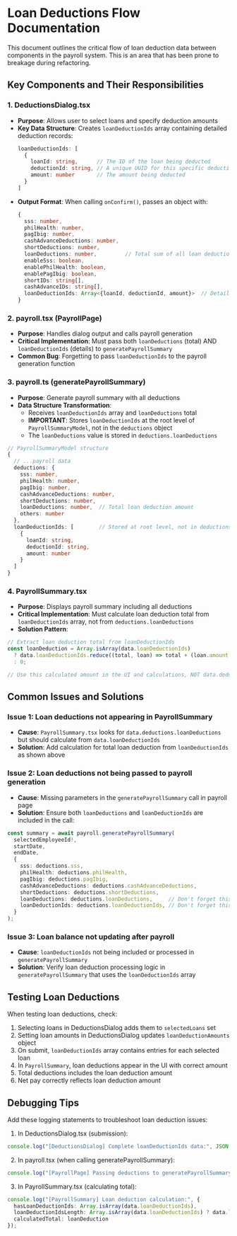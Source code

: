 # Loan Deductions Flow Documentation

This document outlines the critical flow of loan deduction data between components in the payroll system. This is an area that has been prone to breakage during refactoring.

## Key Components and Their Responsibilities

### 1. DeductionsDialog.tsx
- **Purpose**: Allows user to select loans and specify deduction amounts
- **Key Data Structure**: Creates `loanDeductionIds` array containing detailed deduction records:
  ```typescript
  loanDeductionIds: [
    {
      loanId: string,      // The ID of the loan being deducted
      deductionId: string, // A unique UUID for this specific deduction
      amount: number       // The amount being deducted
    }
  ]
  ```
- **Output Format**: When calling `onConfirm()`, passes an object with:
  ```typescript
  {
    sss: number,
    philHealth: number,
    pagIbig: number,
    cashAdvanceDeductions: number,
    shortDeductions: number,
    loanDeductions: number,         // Total sum of all loan deductions
    enableSss: boolean,
    enablePhilHealth: boolean,
    enablePagIbig: boolean,
    shortIDs: string[],
    cashAdvanceIDs: string[],
    loanDeductionIds: Array<{loanId, deductionId, amount}>  // Detailed records
  }
  ```

### 2. payroll.tsx (PayrollPage)
- **Purpose**: Handles dialog output and calls payroll generation
- **Critical Implementation**: Must pass both `loanDeductions` (total) AND `loanDeductionIds` (details) to `generatePayrollSummary`
- **Common Bug**: Forgetting to pass `loanDeductionIds` to the payroll generation function

### 3. payroll.ts (generatePayrollSummary)
- **Purpose**: Generate payroll summary with all deductions
- **Data Structure Transformation**:
  - Receives `loanDeductionIds` array and `loanDeductions` total
  - **IMPORTANT**: Stores `loanDeductionIds` at the root level of `PayrollSummaryModel`, not in the `deductions` object
  - The `loanDeductions` value is stored in `deductions.loanDeductions`

```typescript
// PayrollSummaryModel structure
{
  // ...payroll data
  deductions: {
    sss: number,
    philHealth: number,
    pagIbig: number,
    cashAdvanceDeductions: number,
    shortDeductions: number,
    loanDeductions: number,  // Total loan deduction amount
    others: number
  },
  loanDeductionIds: [        // Stored at root level, not in deductions
    {
      loanId: string,
      deductionId: string,
      amount: number
    }
  ]
}
```

### 4. PayrollSummary.tsx
- **Purpose**: Displays payroll summary including all deductions
- **Critical Implementation**: Must calculate loan deduction total from `loanDeductionIds` array, not from `deductions.loanDeductions`
- **Solution Pattern**:
```typescript
// Extract loan deduction total from loanDeductionIds
const loanDeduction = Array.isArray(data.loanDeductionIds) 
  ? data.loanDeductionIds.reduce((total, loan) => total + (loan.amount || 0), 0)
  : 0;

// Use this calculated amount in the UI and calculations, NOT data.deductions.loanDeductions
```

## Common Issues and Solutions

### Issue 1: Loan deductions not appearing in PayrollSummary
- **Cause**: `PayrollSummary.tsx` looks for `data.deductions.loanDeductions` but should calculate from `data.loanDeductionIds`
- **Solution**: Add calculation for total loan deduction from `loanDeductionIds` as shown above

### Issue 2: Loan deductions not being passed to payroll generation
- **Cause**: Missing parameters in the `generatePayrollSummary` call in payroll page
- **Solution**: Ensure both `loanDeductions` and `loanDeductionIds` are included in the call:
```typescript
const summary = await payroll.generatePayrollSummary(
  selectedEmployeeId!,
  startDate,
  endDate,
  {
    sss: deductions.sss,
    philHealth: deductions.philHealth,
    pagIbig: deductions.pagIbig,
    cashAdvanceDeductions: deductions.cashAdvanceDeductions,
    shortDeductions: deductions.shortDeductions,
    loanDeductions: deductions.loanDeductions,     // Don't forget this
    loanDeductionIds: deductions.loanDeductionIds, // Don't forget this
  }
);
```

### Issue 3: Loan balance not updating after payroll
- **Cause**: `loanDeductionIds` not being included or processed in `generatePayrollSummary`
- **Solution**: Verify loan deduction processing logic in `generatePayrollSummary` that uses the `loanDeductionIds` array

## Testing Loan Deductions

When testing loan deductions, check:
1. Selecting loans in DeductionsDialog adds them to `selectedLoans` set
2. Setting loan amounts in DeductionsDialog updates `loanDeductionAmounts` object
3. On submit, `loanDeductionIds` array contains entries for each selected loan
4. In `PayrollSummary`, loan deductions appear in the UI with correct amount
5. Total deductions includes the loan deduction amount
6. Net pay correctly reflects loan deduction amount

## Debugging Tips

Add these logging statements to troubleshoot loan deduction issues:

1. In DeductionsDialog.tsx (submission):
```typescript
console.log("[DeductionsDialog] Complete loanDeductionIds data:", JSON.stringify(loanDeductionIds, null, 2));
```

2. In payroll.tsx (when calling generatePayrollSummary):
```typescript
console.log("[PayrollPage] Passing deductions to generatePayrollSummary:", JSON.stringify(deductions, null, 2));
```

3. In PayrollSummary.tsx (calculating total):
```typescript
console.log("[PayrollSummary] Loan deduction calculation:", {
  hasLoanDeductionIds: Array.isArray(data.loanDeductionIds),
  loanDeductionIdsLength: Array.isArray(data.loanDeductionIds) ? data.loanDeductionIds.length : 0,
  calculatedTotal: loanDeduction
});
``` 